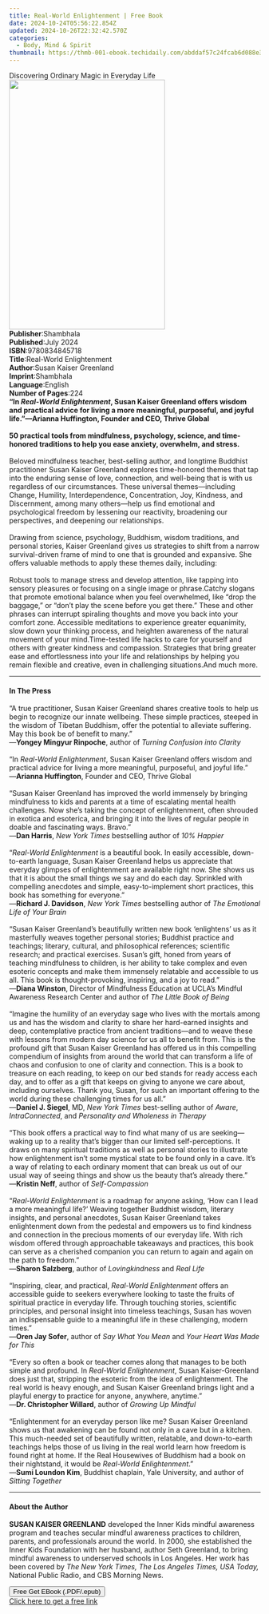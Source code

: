 ```yaml
---
title: Real-World Enlightenment | Free Book
date: 2024-10-24T05:56:22.854Z
updated: 2024-10-26T22:32:42.570Z
categories:
  - Body, Mind & Spirit
thumbnail: https://thmb-001-ebook.techidaily.com/abddaf57c24fcab6d088e3fd9fb45d8da862c99a6d86111f7ed02b7fde74ec27.jpg
---
```

<main id="book-container">
  <div class="flex flex-col">
    <div class="book-brief flex-1 py-6 px-4 sm:p-6 md:py-10 md:px-8">
      <!-- brief-->
      <div class="book-brief-main">
        Discovering Ordinary Magic in Everyday Life
      </div>
    </div>
    <div
      class="book-meta-info flex-1 grid gap-4 col-start-1 col-end-3 row-start-1 sm:mb-6 sm:grid-cols-4 lg:gap-6 lg:col-start-2 lg:row-end-6 lg:row-span-6 lg:mb-0"
    >
      <div
        class="book-meta-info-left place-content-center mt-4 p-4 text-sm leading-6 col-start-2 col-span-2 dark:text-slate-400"
      >
        <img
          class="w-full h-500 object-cover rounded-lg sm:h-255 sm:col-span-2 lg:col-span-full"
          src="https://img-001-ebook.techidaily.com/acd94a596540ed5da11b5712553f362c616e69c753c4b972c65479ecb220829a.jpg"
          alt=""
          width="312"
          height="500"
        />
      </div>
      <div
        class="book-meta-info-right mt-2 col-start-1 row-start-2 col-span-3 self-center"
      >
        <!-- meta data  -->
        <div class="flex flex-col px-4 md:px-8">
          <div class="flex-1">
            <strong>Publisher</strong>:<span class="px-2">Shambhala</span>
          </div>
          <div class="flex-1">
            <strong>Published</strong>:<span class="px-2">July 2024</span>
          </div>
          <div class="flex-1">
            <strong>ISBN</strong>:<span class="px-2">9780834845718</span>
          </div>
          <div class="flex-1">
            <strong>Title</strong>:<span class="px-2"
              >Real-World Enlightenment</span
            >
          </div>
          <div class="flex-1">
            <strong>Author</strong>:<span class="px-2"
              >Susan Kaiser Greenland</span
            >
          </div>
          <div class="flex-1">
            <strong>Imprint</strong>:<span class="px-2">Shambhala</span>
          </div>
          <div class="flex-1">
            <strong>Language</strong>:<span class="px-2">English</span>
          </div>
          <div class="flex-1">
            <strong>Number of Pages</strong>:<span class="px-2">224</span>
          </div>
        </div>
      </div>
    </div>
    <div class="book-description flex-1 py-6 px-4 sm:p-6 md:py-10 md:px-8">
      <div class="book-description-main">
        <div accordion-content="" id="description">
          <b
            >“In <i>Real-World Enlightenment</i>, Susan Kaiser Greenland offers
            wisdom and practical advice for living a more meaningful,
            purposeful, and joyful life.”—Arianna Huffington, Founder and CEO,
            Thrive Global </b
          ><br />
          &nbsp;<br />
          <b
            >50 practical tools from mindfulness, psychology, science, and
            time-honored traditions to help you ease anxiety, overwhelm, and
            stress.</b
          ><br />
          &nbsp;<br />
          Beloved mindfulness teacher, best-selling author, and longtime
          Buddhist practitioner Susan Kaiser Greenland explores time-honored
          themes that tap into the enduring sense of love, connection, and
          well-being that is with us regardless of our circumstances. These
          universal themes—including Change, Humility, Interdependence,
          Concentration, Joy, Kindness, and Discernment, among many others—help
          us find emotional and psychological freedom by lessening our
          reactivity, broadening our perspectives, and deepening our
          relationships.&nbsp;&nbsp;&nbsp;<br />
          &nbsp;<br />
          Drawing from science, psychology, Buddhism, wisdom traditions, and
          personal stories, Kaiser Greenland gives us strategies to shift from a
          narrow survival-driven frame of mind to one that is grounded and
          expansive. She offers valuable methods to apply these themes daily,
          including:<br /><br />
          Robust tools to manage stress and develop attention, like tapping into
          sensory pleasures or focusing on a single image or phrase.Catchy
          slogans that promote emotional balance when you feel overwhelmed, like
          “drop the baggage,” or “don’t play the scene before you get there.”
          These and other phrases can interrupt spiraling thoughts and move you
          back into your comfort zone.&nbsp;Accessible meditations to experience
          greater equanimity, slow down your thinking process, and heighten
          awareness of the natural movement of your mind.Time-tested life hacks
          to care for yourself and others with greater kindness and
          compassion.&nbsp;Strategies that bring greater ease and effortlessness
          into your life and relationships by helping you remain flexible and
          creative, even in challenging situations.And much more.&nbsp;
        </div>
        <div class="accordion-fader"></div>
      </div>
    </div>
    <div class="book-excerpts flex-1 py-6 px-4 sm:p-6 md:py-10 md:px-8">
      <!-- excerpts-->
      <div class="book-excerpts-main">
        <hr />
        <h4 class="placeholder placeholder-heading">
          <span>In The Press</span>
        </h4>
        <p>
          “A true practitioner, Susan Kaiser Greenland shares creative tools to
          help us begin to recognize our innate wellbeing. These simple
          practices, steeped in the wisdom of Tibetan Buddhism, offer the
          potential to alleviate suffering. May this book be of benefit to
          many.”<br />
          —<b>Yongey Mingyur Rinpoche</b>, author of
          <i>Turning Confusion into Clarity</i><u> </u><br />
          &nbsp;<br />
          “In <i>Real-World Enlightenment</i>,&nbsp;Susan Kaiser Greenland<b
          > </b>offers wisdom and practical advice for living<b> </b>a more
          meaningful, purposeful, and joyful&nbsp;life.”<br />
          —<b>Arianna Huffington</b>, Founder and CEO, Thrive Global<br />
          &nbsp;<br />
          “Susan Kaiser Greenland has improved the world immensely by bringing
          mindfulness to kids and parents at a time of escalating mental health
          challenges. Now she’s taking the concept of enlightenment, often
          shrouded in exotica and esoterica, and bringing it into the lives of
          regular people in doable and fascinating ways. Bravo.”<br />
          —<b>Dan Harris</b>, <i>New York Times </i>bestselling author of
          <i>10% Happier</i> <br />
          &nbsp;<br />
          “<i>Real-World Enlightenment</i> is a beautiful book. In easily
          accessible, down-to-earth language, Susan Kaiser Greenland helps us
          appreciate that everyday glimpses of enlightenment are available right
          now. She shows us that it is about the small things we say and do each
          day. Sprinkled with compelling anecdotes and simple, easy-to-implement
          short practices, this book has something for everyone.”<br />
          —<b>Richard J. Davidson</b>, <i>New York Times</i> bestselling author
          of <i>The Emotional Life of Your Brain</i><br />
          &nbsp;<br />
          “Susan Kaiser Greenland’s beautifully written new book ‘enlightens’ us
          as it masterfully weaves together personal stories; Buddhist practice
          and teachings; literary, cultural, and philosophical references;
          scientific research; and practical exercises. Susan’s gift, honed from
          years of teaching mindfulness to children, is her ability to take
          complex and even esoteric concepts and make them immensely relatable
          and accessible to us all. This book is thought-provoking, inspiring,
          and a joy to read.”<br />
          —<b>Diana Winston</b>, Director of Mindfulness Education at UCLA’s
          Mindful Awareness Research Center and author of
          <i>The Little Book of Being</i><br />
          <u> </u><br />
          “Imagine the humility of an everyday sage who lives with the mortals
          among us and has the wisdom and clarity to share her hard-earned
          insights and deep, contemplative practice from ancient traditions—and
          to weave these with lessons from modern day science for us all to
          benefit from. This is the profound gift that Susan Kaiser Greenland
          has offered us in this compelling compendium of insights from around
          the world that can transform a life of chaos and confusion to one of
          clarity and connection. This is a book to treasure on each reading, to
          keep on our bed stands for ready access each day, and to offer as a
          gift that keeps on giving to anyone we care about, including
          ourselves. Thank you, Susan, for such an important offering to the
          world during these challenging times for us all.”<br />
          —<b>Daniel J. Siegel</b>, MD, <i>New York Times</i> best-selling
          author of <i>Aware</i>, <i>IntraConnected</i>, and
          <i>Personality and Wholeness in Therapy</i><br />
          &nbsp;<br />
          “This book offers a practical way to find what many of us are
          seeking—waking up to a reality that’s bigger than our limited
          self-perceptions. It draws on many spiritual traditions as well as
          personal stories to illustrate how enlightenment isn’t some mystical
          state to be found only in a cave. It’s a way of relating to each
          ordinary moment that can break us out of our usual way of seeing
          things and show us the beauty that’s already there.”<br />
          —<b>Kristin Neff</b>, author of <i>Self-Compassion</i><br />
          &nbsp;<br />
          “<i>Real-World Enlightenment</i> is a roadmap for anyone asking, ‘How
          can I lead a more meaningful life?’ Weaving together Buddhist wisdom,
          literary insights, and personal anecdotes, Susan Kaiser Greenland
          takes enlightenment down from the pedestal and empowers us to find
          kindness and connection in the precious moments of our everyday life.
          With rich wisdom offered through approachable takeaways and practices,
          this book can serve as a cherished companion you can return to again
          and again on the path to freedom.”<br />
          —<b>Sharon Salzberg</b>, author of <i>Lovingkindness</i> and
          <i>Real Life</i><br />
          <u> </u><br />
          “Inspiring, clear, and practical,
          <i>Real-World Enlightenment </i>offers an accessible guide to seekers
          everywhere looking to taste the fruits of spiritual practice in
          everyday life. Through touching stories, scientific principles, and
          personal insight into timeless teachings, Susan has woven an
          indispensable guide to a meaningful life in these challenging, modern
          times.”<br />
          —<b>Oren Jay Sofer</b>, author of <i>Say What You Mean </i>and
          <i>Your Heart Was Made for This</i><br />
          &nbsp;<br />
          “Every so often a book or teacher comes along that manages to be both
          simple and profound. In <i>Real-World Enlightenment</i>, Susan
          Kaiser-Greenland does just&nbsp;that, stripping the esoteric from the
          idea of enlightenment. The real world is heavy enough, and Susan
          Kaiser Greenland brings light and a playful energy to practice for
          anyone, anywhere, anytime.”<br />
          —<b>Dr. Christopher Willard</b>, author of <i>Growing Up Mindful</i
          ><br />
          <i> </i><br />
          “Enlightenment for an everyday person like me? Susan Kaiser Greenland
          shows us that awakening can be found not only in a cave but in a
          kitchen. This much-needed set of beautifully written, relatable, and
          down-to-earth teachings helps those of us living in the real world
          learn how freedom is found right at home. If the Real Housewives of
          Buddhism had a book on their nightstand, it would be<i>
            Real-World Enlightenment</i
          >.”<br />
          —<b>Sumi Loundon Kim</b>, Buddhist chaplain, Yale University, and
          author of<i> Sitting Together</i>
        </p>
      </div>
    </div>
    <div class="book-about-author flex-1 py-6 px-4 sm:p-6 md:py-10 md:px-8">
      <!-- about author-->
      <div class="book-main-author-main">
        <hr />
        <h4 class="placeholder placeholder-heading">
          <span>About the Author</span>
        </h4>
        <p>
          <b>SUSAN KAISER GREENLAND</b> ​developed the Inner Kids mindful
          awareness program and teaches secular mindful awareness practices to
          children, parents, and professionals around the world. In 2000, she
          established the Inner Kids Foundation with her husband, author Seth
          Greenland, to bring mindful awareness to underserved schools in Los
          Angeles. Her work has been covered by
          <i>The New York Times, The Los Angeles Times, USA Today,</i> National
          Public Radio, and CBS Morning News.
        </p>
      </div>
    </div>
    <div class="book-free-get flex-1 py-6 px-4 sm:p-6 md:py-10 md:px-8">
      <button
        id="btn-free-get"
        class="bg-blue-500 hover:bg-blue-700 text-white font-bold py-2 px-4 rounded"
      >
        Free Get EBook (.PDF/.epub)
      </button>
      <div id="countdown-display" class="px-2 text-lg mt-2"></div>
      <a
        id="free-link"
        class="hidden bg-blue-500 hover:bg-blue-700 text-white font-bold py-2 px-4 rounded"
        href="https://www.ebooks.com/en-us/book/211241752/real-world-enlightenment/susan-kaiser-greenland/"
        target="_blank"
        >Click here to get a free link</a
      >
    </div>
    <script>
      let countdownTime = 0;
      let countdownInterval = null;
      document
        .getElementById('btn-free-get')
        .addEventListener('click', startCountdown);
      function startCountdown() {
        countdownTime = new Date().getTime() + 60000 * 3;
        countdownInterval = setInterval(updateCountdown, 1000);
        document.getElementById('btn-free-get').disabled = true;
        document
          .getElementById('btn-free-get')
          .classList.add('bg-gray-500', 'cursor-not-allowed');
      }
      function updateCountdown() {
        let currentTime = new Date().getTime();
        let timeLeft = countdownTime - currentTime;
        let secondsLeft = Math.floor(timeLeft / 1000);
        document.getElementById('countdown-display').innerHTML =
          `Remaining time: ${secondsLeft} seconds.`;
        if (secondsLeft <= 0) {
          clearInterval(countdownInterval);
          document.getElementById('btn-free-get').classList.add('hidden');
          document.getElementById('free-link').classList.remove('hidden');
          document.getElementById('countdown-display').innerHTML = '';
        }
      }
    </script>
  </div>
</main>

<ins class="adsbygoogle"
      style="display:block"
      data-ad-client="ca-pub-7571918770474297"
      data-ad-slot="8358498916"
      data-ad-format="auto"
      data-full-width-responsive="true"></ins>
    